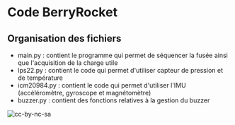 # Code BerryRocket

## Organisation des fichiers
- main.py : contient le programme qui permet de séquencer la fusée ainsi que l'acquisition de la charge utile
- lps22.py : contient le code qui permet d'utiliser capteur de pression et de température
- icm20984.py : contient le code qui permet d'utiliser l'IMU (accéléromètre, gyroscope et magnétomètre)
- buzzer.py : contient des fonctions relatives à la gestion du buzzer

![cc-by-nc-sa](https://user-images.githubusercontent.com/1367183/214925257-8b6ebb08-f1ee-49e5-85f3-be77d70f8bf6.png)
